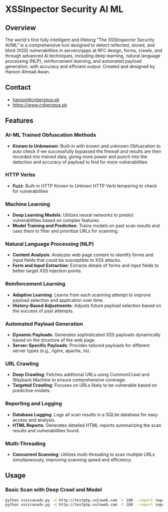 # XSSInpector Security AI ML 

## Overview

The world's first fully intelligent and lifelong "The XSSInspector Security AI/ML" is a comprehensive tool designed to detect reflected, stored, and blind (XSS) vulnerabilities in servers/apps at RFC design, forms, crawls, and through advanced AI techniques, including deep learning, natural language processing (NLP), reinforcement learning, and automated payload generation, with accuracy and efficient output. Created and designed by Haroon Ahmad Awan.

## Contact 
- haroon@cyberzeus.pk
- https://www.cyberzeus.pk

## Features

### AI-ML Trained Obfuscation Methods
- **Known to Unknwown**: Built-in with known and unknown Obfuscation to auto check if we successfully bypassed the firewall and results are then recorded into trained data, giving more power and punch into the detection and accuracy of payload to find for more vulnerabilities

### HTTP Verbs
- **Fuzz**: Built-in HTTP Known to Unknwn HTTP Verb tempering to check for vulnerabilities
  
### Machine Learning
- **Deep Learning Models**: Utilizes neural networks to predict vulnerabilities based on complex features.
- **Model Training and Prediction**: Trains models on past scan results and uses them to filter and prioritize URLs for scanning.

### Natural Language Processing (NLP)
- **Content Analysis**: Analyzes web page content to identify forms and input fields that could be susceptible to XSS attacks.
- **Form and Input Extraction**: Extracts details of forms and input fields to better target XSS injection points.

### Reinforcement Learning
- **Adaptive Learning**: Learns from each scanning attempt to improve payload selection and application over time.
- **History-Based Adjustments**: Adjusts future payload selection based on the success of past attempts.

### Automated Payload Generation
- **Dynamic Payloads**: Generates sophisticated XSS payloads dynamically based on the structure of the web page.
- **Server-Specific Payloads**: Provides tailored payloads for different server types (e.g., nginx, apache, iis).

### URL Crawling
- **Deep Crawling**: Fetches additional URLs using CommonCrawl and Wayback Machine to ensure comprehensive coverage.
- **Targeted Crawling**: Focuses on URLs likely to be vulnerable based on predictive models.

### Reporting and Logging
- **Database Logging**: Logs all scan results in a SQLite database for easy access and analysis.
- **HTML Reports**: Generates detailed HTML reports summarizing the scan results and vulnerabilities found.

### Multi-Threading
- **Concurrent Scanning**: Utilizes multi-threading to scan multiple URLs simultaneously, improving scanning speed and efficiency.

## Usage

### Basic Scan with Deep Crawl and Model
```sh
python xssscanadv.py -d http://testphp.vulnweb.com -t 100 --report report.html --deepcrawl --duration 420 -s
python xssscanadv.py -d http://testphp.vulnweb.com -t 100 --report report.html --deepcrawl --duration 420 -s --mode autounderstand --use-model
